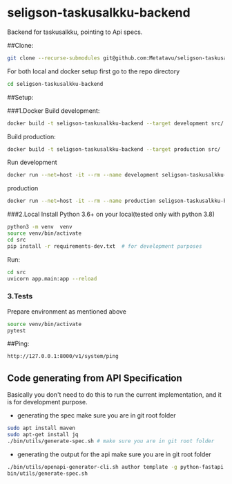 # seligson-taskusalkku-backend

Backend for taskusalkku, pointing to Api specs.

##Clone:
```bash
git clone --recurse-submodules git@github.com:Metatavu/seligson-taskusalkku-backend.git
```
For both local and docker setup first go to the repo directory
```bash
cd seligson-taskusalkku-backend
```

##Setup:

###1.Docker
Build development:
```bash
docker build -t seligson-taskusalkku-backend --target development src/
```
Build production:
```bash
docker build -t seligson-taskusalkku-backend --target production src/
```

Run
development
```bash
docker run --net=host -it --rm --name development seligson-taskusalkku-backend
```
production
```bash
docker run --net=host -it --rm --name production seligson-taskusalkku-backend
```

###2.Local
Install Python 3.6+ on your local(tested only with python 3.8)
```bash
python3 -m venv  venv
source venv/bin/activate
cd src
pip install -r requirements-dev.txt  # for development purposes
```
Run:
```bash
cd src
uvicorn app.main:app --reload
```

### 3.Tests
Prepare environment as mentioned above
```bash
source venv/bin/activate
pytest
```

##Ping:
```bash
http://127.0.0.1:8000/v1/system/ping
```

## Code generating from API Specification
Basically you don't need to do this to run the current implementation, and it is for development purpose. 
- generating the spec
make sure you are in git root folder
```bash
sudo apt install maven
sudo apt-get install jq
./bin/utils/generate-spec.sh # make sure you are in git root folder
```
- generating the output for the api
make sure you are in git root folder
```bash
./bin/utils/openapi-generator-cli.sh author template -g python-fastapi
bin/utils/generate-spec.sh
```

